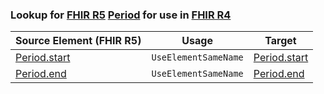 ### Lookup for [FHIR R5](https://hl7.org/fhir/R5/) [Period](https://hl7.org/fhir/R5/Period.html) for use in [FHIR R4](https://hl7.org/fhir/R4/)

| Source Element (FHIR R5) | Usage | Target |
| -------------- | ----- | ------ |
| [Period.start](https://hl7.org/fhir/R5/Period.html#resource) | `UseElementSameName` | [Period.start](https://hl7.org/fhir/R4/Period.html#resource) |
| [Period.end](https://hl7.org/fhir/R5/Period.html#resource) | `UseElementSameName` | [Period.end](https://hl7.org/fhir/R4/Period.html#resource) |
